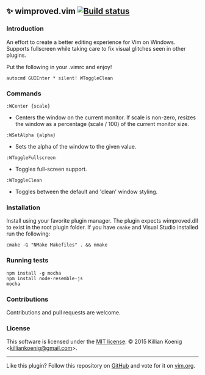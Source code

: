 ## :sparkles: wimproved.vim [![Build status](https://ci.appveyor.com/api/projects/status/8qn9sgwhmc4ppqx0/branch/master?svg=true)](https://ci.appveyor.com/project/kkoenig/wimproved-vim/branch/master)

### Introduction
An effort to create a better editing experience for Vim on Windows.<br>
Supports fullscreen while taking care to fix visual glitches seen in
other plugins.

Put the following in your .vimrc and enjoy!
```VimL
autocmd GUIEnter * silent! WToggleClean
```

### Commands
`:WCenter {scale}`
  - Centers the window on the current monitor.  If scale is non-zero, resizes<br>
    the window as a percentage (scale / 100) of the current monitor size.

`:WSetAlpha {alpha}`
  - Sets the alpha of the window to the given value.

`:WToggleFullscreen`
  - Toggles full-screen support.

`:WToggleClean`
  - Toggles between the default and 'clean' window styling.

### Installation
Install using your favorite plugin manager.  The plugin expects wimproved.dll to exist in the root plugin folder.
If you have `cmake` and Visual Studio installed run the following:

```shell
cmake -G "NMake Makefiles" . && nmake
```

### Running tests 
```shell
npm install -g mocha
npm install node-resemble-js
mocha
```

### Contributions
Contributions and pull requests are welcome.

### License

This software is licensed under the [MIT license](http://en.wikipedia.org/wiki/MIT_License).
© 2015 Killian Koenig &lt;<killiankoenig@gmail.com>&gt;.

------
Like this plugin? Follow this repository on
[GitHub](https://github.com/kkoenig/wimproved.vim) and vote for it on
[vim.org](http://www.vim.org/scripts/script.php?script_id=5265).  

